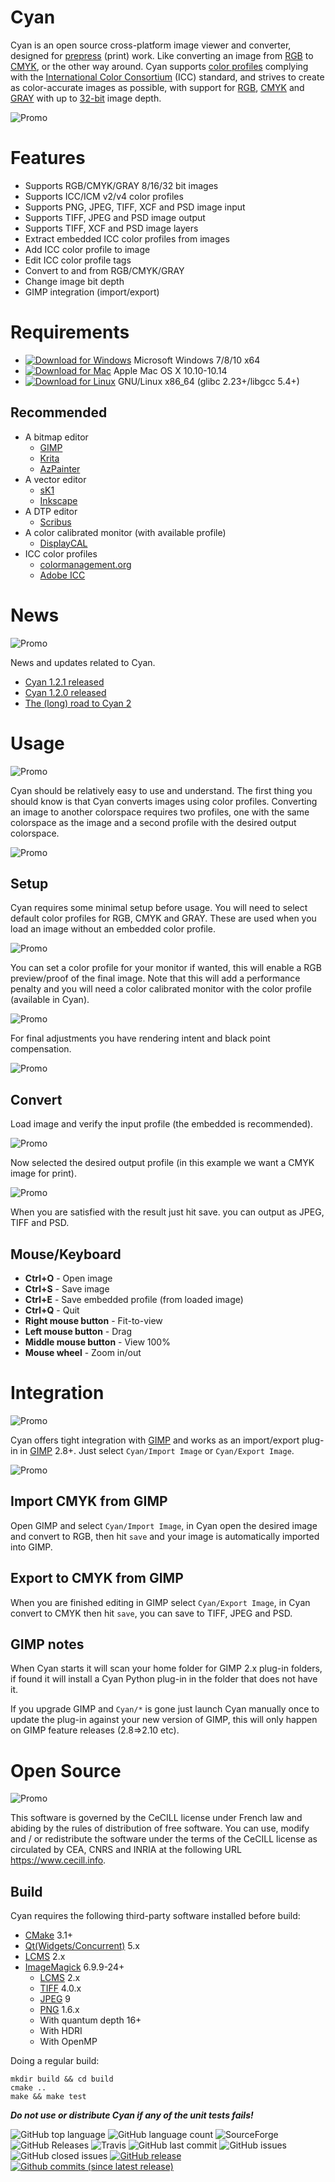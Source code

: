 # Cyan

Cyan is an open source cross-platform image viewer and converter, designed for [prepress](https://en.wikipedia.org/wiki/Prepress) (print) work. Like converting an image from [RGB](https://en.wikipedia.org/wiki/RGB_color_model) to [CMYK](https://en.wikipedia.org/wiki/CMYK_color_model), or the other way around. Cyan supports [color profiles](https://en.wikipedia.org/wiki/ICC_profile) complying with the [International Color Consortium](http://www.color.org/index.xalter) (ICC) standard, and strives to create as color-accurate images as possible, with support for [RGB](https://en.wikipedia.org/wiki/RGB_color_model), [CMYK](https://en.wikipedia.org/wiki/CMYK_color_model) and [GRAY](https://en.wikipedia.org/wiki/Grayscale) with up to [32-bit](https://en.wikipedia.org/wiki/32-bit) image depth.

![Promo](https://github.com/rodlie/cyan/raw/master/docs/images/cyan-promo-01.png)

# Features

* Supports RGB/CMYK/GRAY 8/16/32 bit images
* Supports ICC/ICM v2/v4 color profiles
* Supports PNG, JPEG, TIFF, XCF and PSD image input
* Supports TIFF, JPEG and PSD image output
* Supports TIFF, XCF and PSD image layers
* Extract embedded ICC color profiles from images
* Add ICC color profile to image
* Edit ICC color profile tags
* Convert to and from RGB/CMYK/GRAY
* Change image bit depth
* GIMP integration (import/export)

# Requirements

 * [![Download for Windows](https://github.com/rodlie/cyan/raw/master/docs/images/download_for_windows.png)](https://github.com/rodlie/cyan/releases/latest) Microsoft Windows 7/8/10 x64
 * [![Download for Mac](https://github.com/rodlie/cyan/raw/master/docs/images/download_for_mac.png)](https://github.com/rodlie/cyan/releases/latest) Apple Mac OS X 10.10-10.14
 * [![Download for Linux](https://github.com/rodlie/cyan/raw/master/docs/images/download_for_linux.png)](https://github.com/rodlie/cyan/releases/latest) GNU/Linux x86_64 (glibc 2.23+/libgcc 5.4+)

## Recommended

 * A bitmap editor
   * [GIMP](https://www.gimp.org)
   * [Krita](https://krita.org)
   * [AzPainter](https://github.com/symbian9/azpainter)
 * A vector editor
   * [sK1](https://sk1project.net/)
   * [Inkscape](https://inkscape.org/)
 * A DTP editor
   * [Scribus](https://www.scribus.net/)
 * A color calibrated monitor (with available profile)
   * [DisplayCAL](https://displaycal.net/)
 * ICC color profiles
   * [colormanagement.org](http://www.colormanagement.org)
   * [Adobe ICC](https://www.adobe.com/support/downloads/iccprofiles/icc_eula_win_end.html)

# News
![Promo](https://github.com/rodlie/cyan/raw/master/docs/images/cyan-promo-02.png)

News and updates related to Cyan.

 * [Cyan 1.2.1 released](https://github.com/rodlie/cyan/releases/tag/1.2.1)
 * [Cyan 1.2.0 released](https://github.com/rodlie/cyan/releases/tag/1.2.0)
 * [The (long) road to Cyan 2](https://github.com/rodlie/cyan/issues/12)

# Usage
![Promo](https://github.com/rodlie/cyan/raw/master/docs/images/cyan-promo-04.png)

Cyan should be relatively easy to use and understand. The first thing you should know is that Cyan converts images using color profiles. Converting an image to another colorspace requires two profiles, one with the same colorspace as the image and a second profile with the desired output colorspace.

![Promo](https://github.com/rodlie/cyan/raw/master/docs/images/cyan-screenshot-01.png)

## Setup

Cyan requires some minimal setup before usage. You will need to select default color profiles for RGB, CMYK and GRAY. These are used when you load an image without an embedded color profile.

![Promo](https://github.com/rodlie/cyan/raw/master/docs/images/cyan-usage-02.png)

You can set a color profile for your monitor if wanted, this will enable a RGB preview/proof of the final image. Note that this will add a performance penalty and you will need a color calibrated monitor with the color profile (available in Cyan).

![Promo](https://github.com/rodlie/cyan/raw/master/docs/images/cyan-usage-05.png)

For final adjustments you have rendering intent and black point compensation.

![Promo](https://github.com/rodlie/cyan/raw/master/docs/images/cyan-usage-06.png)

## Convert

Load image and verify the input profile (the embedded is recommended).

![Promo](https://github.com/rodlie/cyan/raw/master/docs/images/cyan-usage-07.png)

Now selected the desired output profile (in this example we want a CMYK image for print).

![Promo](https://github.com/rodlie/cyan/raw/master/docs/images/cyan-usage-08.png)

When you are satisfied with the result just hit save. you can output as JPEG, TIFF and PSD.

## Mouse/Keyboard

* **Ctrl+O** - Open image
* **Ctrl+S** - Save image
* **Ctrl+E** - Save embedded profile (from loaded image)
* **Ctrl+Q** - Quit
* **Right mouse button** - Fit-to-view
* **Left mouse button** - Drag
* **Middle mouse button** - View 100%
* **Mouse wheel** - Zoom in/out

# Integration
![Promo](https://github.com/rodlie/cyan/raw/master/docs/images/cyan-promo-06.png)

Cyan offers tight integration with [GIMP](https://www.gimp.org) and works as an import/export plug-in in [GIMP](https://www.gimp.org) 2.8+. Just select ``Cyan/Import Image`` or ``Cyan/Export Image``.

![Promo](https://github.com/rodlie/cyan/raw/master/docs/images/cyan-promo-07.png)

## Import CMYK from GIMP

Open GIMP and select ``Cyan/Import Image``, in Cyan open the desired image and convert to RGB, then hit ``save`` and your image is automatically imported into GIMP.

## Export to CMYK from GIMP

When you are finished editing in GIMP select ``Cyan/Export Image``, in Cyan convert to CMYK then hit ``save``, you can save to TIFF, JPEG and PSD.

## GIMP notes

When Cyan starts it will scan your home folder for GIMP 2.x plug-in folders, if found it will install a Cyan Python plug-in in the folder that does not have it. 

If you upgrade GIMP and ``Cyan/*`` is gone just launch Cyan manually once to update the plug-in against your new version of GIMP, this will only happen on GIMP feature releases (2.8=>2.10 etc).

# Open Source
![Promo](https://github.com/rodlie/cyan/raw/master/docs/images/cyan-promo-05.png)

This software is governed by the CeCILL license under French law and abiding by the rules of distribution of free software. You can use, modify and / or redistribute the software under the terms of the CeCILL license as circulated by CEA, CNRS and INRIA at the following URL https://www.cecill.info.
## Build

Cyan requires the following third-party software installed before build:

 * [CMake](https://cmake.org/) 3.1+
 * [Qt(Widgets/Concurrent)](https://www.qt.io/) 5.x
 * [LCMS](http://www.littlecms.com/) 2.x
 * [ImageMagick](http://imagemagick.org/script/index.php) 6.9.9-24+
   * [LCMS](http://www.littlecms.com/) 2.x
   * [TIFF](http://www.simplesystems.org/libtiff/) 4.0.x
   * [JPEG](https://www.ijg.org/) 9
   * [PNG](http://www.libpng.org/pub/png/libpng.html) 1.6.x
   * With quantum depth 16+
   * With HDRI
   * With OpenMP

Doing a regular build:
```
mkdir build && cd build
cmake ..
make && make test
```

 ***Do not use or distribute Cyan if any of the unit tests fails!***

![GitHub top language](https://img.shields.io/github/languages/top/rodlie/cyan.svg) ![GitHub language count](https://img.shields.io/github/languages/count/rodlie/cyan.svg) ![SourceForge](https://img.shields.io/sourceforge/dm/prepress.svg) 
![GitHub Releases](https://img.shields.io/github/downloads/rodlie/cyan/latest/total.svg) ![Travis](https://img.shields.io/travis/com/rodlie/cyan.svg) ![GitHub last commit](https://img.shields.io/github/last-commit/rodlie/cyan.svg) ![GitHub issues](https://img.shields.io/github/issues-raw/rodlie/cyan.svg) ![GitHub closed issues](https://img.shields.io/github/issues-closed/rodlie/cyan.svg) [![GitHub release](https://img.shields.io/github/release/rodlie/cyan.svg)](https://github.com/rodlie/cyan/releases) [![Github commits (since latest release)](https://img.shields.io/github/commits-since/rodlie/cyan/latest.svg)](https://github.com/rodlie/cyan)
